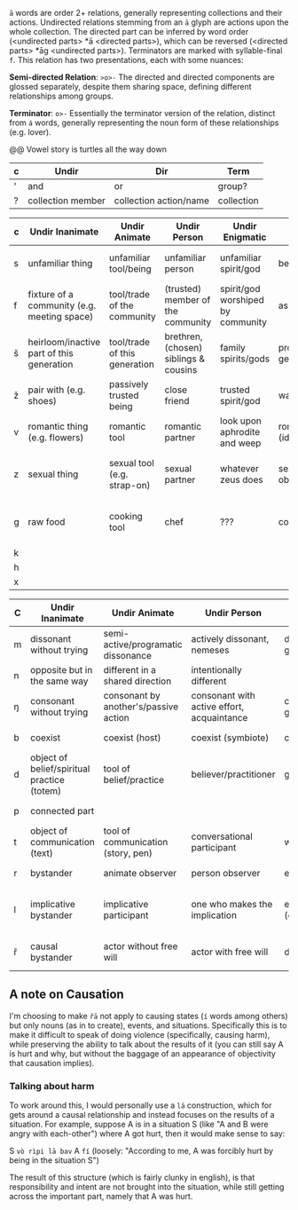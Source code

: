 `ā` words are order 2+ relations, generally representing collections and their actions. Undirected relations stemming from an `ā` glyph are actions upon the whole collection. The directed part can be inferred by word order (\<undirected parts\> \*ā \<directed parts\>), which can be reversed (\<directed parts\> \*āg \<undirected parts\>). Terminators are marked with syllable-final `f`. This relation has two presentations, each with some nuances:

**Semi-directed Relation**:
`>o>-` The directed and directed components are glossed separately, despite them sharing space, defining different relationships among groups.

**Terminator**:
`o>-` Essentially the terminator version of the relation, distinct from `á` words, generally representing the noun form of these relationships (e.g. lover).

@@ Vowel story is turtles all the way down

c | Undir | Dir | Term
-|-|-|-
' | and | or | group?
? | collection member | collection action/name | collection

c | Undir Inanimate | Undir Animate | Undir Person | Undir Enigmatic | Dir Inanimate | Dir Animate | Dir Person | Dir Enigmatic | Term
-|-|-|-|-|-|-|-|-|-
s | unfamiliar thing | unfamiliar tool/being | unfamiliar person | unfamiliar spirit/god | become familiar with | become familiar with | become familiar with | become familiar with | unfamiliar
f | fixture of a community (e.g. meeting space) | tool/trade of the community | (trusted) member of the community | spirit/god worshiped by community | aspiration? | ? | inductee | ? | community 
š | heirloom/inactive part of this generation | tool/trade of this generation | brethren, (chosen) siblings & cousins | family spirits/gods | product of a generation | enables these tools/trades | produce next generation (children) | result in these gods/spirits/practices | (chosen) family member
ž | pair with (e.g. shoes) | passively trusted being | close friend | trusted spirit/god | want to trust | want to trust | squish/want to trust | want to trust | trusted
v | romantic thing (e.g. flowers) | romantic tool | romantic partner | look upon aphrodite and weep | romantically objectify (idealize)/romanticize | likes | romantic result (shared home) | take this one up with aphrodite | romantic partner/relationship 
z | sexual thing | sexual tool (e.g. strap-on) | sexual partner | whatever zeus does | sexually objectify/sexualize | sexually desires | sexual result (pregananant, bio children) | listen if you fuck a goose i'm not responsible for what happens next | sexual partner/relationship
g | raw food | cooking tool | chef | ??? | cooked food | cutlery | person who eats the prepared food | ??? | food/drink/feast/cook
k | 
h | 
x | 

C | Undir Inanimate | Undir Animate | Undir Person | Undir Enigmatic | Directed | Term
-|-|-|-|-|-|-
m | dissonant without trying | semi-active/programatic dissonance | actively dissonant, nemeses | dissonant/antithetical god/spirit | | chaos/dissonant
n | opposite but in the same way | different in a shared direction | intentionally different | | |  opposite
ŋ | consonant without trying | consonant by another's/passive action | consonant with active effort, acquaintance | consonant/patron god/spirit | idealize consonance | pastel/consonant
b | coexist | coexist (host) | coexist (symbiote) | coexist (possession) | become | that which coexists
d | object of belief/spiritual practice (totem) | tool of belief/practice | believer/practitioner | god/spirit worshiper? | that which is worshiped | belief
p | connected part | | | | sum of the parts | component/central
t | object of communication (text) | tool of communication (story, pen) | conversational participant | what was discussed | conversation
r | bystander | animate observer | person observer | enigmatic observer | that which is perceived | that which can be perceived
l | implicative bystander | implicative participant | one who makes the implication | enigmatic implicator (dream logic) | that which is implied | that which is formed of implication (reason) 
ř | causal bystander | actor without free will | actor with free will | divine intervention | that which is caused | that which is causal from other things

## A note on Causation
I'm choosing to make `řā` not apply to causing states (`í` words among others) but only nouns (as in to create), events, and situations. Specifically this is to make it difficult to speak of doing violence (specifically, causing harm), while preserving the ability to talk about the results of it (you can still say A is hurt and why, but without the baggage of an appearance of objectivity that causation implies).

### Talking about harm
To work around this, I would personally use a `lā` construction, which for gets around a causal relationship and instead focuses on the results of a situation. For example, suppose A is in a situation S (like "A and B were angry with each-other") where A got hurt, then it would make sense to say:

S `vò rìpi lā bav` A `fí`
(loosely: "According to me, A was forcibly hurt by being in the situation S")

The result of this structure (which is fairly clunky in english), is that responsibility and intent are not brought into the situation, while still getting across the important part, namely that A was hurt.